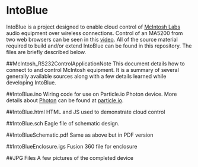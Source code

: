 # IntoBlue
IntoBlue is a project designed to enable cloud control of [McIntosh Labs](http://www.mcintoshlabs.com) audio equipment over wireless connections. Control of an MA5200 from two web browsers can be seen in this [video]( https://youtu.be/zQ3S4JUxpOc). All of the source material required to build and/or extend IntoBlue can be found in this repository. The files are briefly described below.

##McIntosh_RS232ControlApplicationNote
This document details how to connect to and control McIntosh equipment. It is a summary of several generally available sources along with a few details learned while developing IntoBlue.

##IntoBlue.ino
Wiring code for use on Particle.io Photon device. More details about [Photon]( https://docs.particle.io/datasheets/photon-datasheet) can be found at [particle.io](https://www.particle.io).

##IntoBlue.html
HTML and JS used to demonstrate cloud control 

##IntoBlue.sch
Eagle file of schematic design. 

##IntoBlueSchematic.pdf
Same as above but in PDF version

##IntoBlueEnclosure.igs
Fusion 360 file for enclosure

##JPG Files
A few pictures of the completed device

